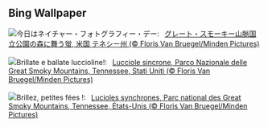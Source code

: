 ## Bing Wallpaper
![](https://www.bing.com/th?id=OHR.SmokyFireflies_JA-JP1430941774_UHD.jpg&w=1000)今日はネイチャー・フォトグラフィー・デー:&nbsp;&ensp;[グレート・スモーキー山脈国立公園の森に舞う蛍, 米国 テネシー州 (© Floris Van Bruegel/Minden Pictures)](https://www.bing.com/th?id=OHR.SmokyFireflies_JA-JP1430941774_UHD.jpg)
<br><br/>
![](https://www.bing.com/th?id=OHR.SmokyFireflies_IT-IT3344018044_UHD.jpg&w=1000)Brillate e ballate luccioline!:&nbsp;&ensp;[Lucciole sincrone, Parco Nazionale delle Great Smoky Mountains, Tennessee, Stati Uniti (© Floris Van Bruegel/Minden Pictures)](https://www.bing.com/th?id=OHR.SmokyFireflies_IT-IT3344018044_UHD.jpg)
<br><br/>
![](https://www.bing.com/th?id=OHR.SmokyFireflies_FR-FR5098161118_UHD.jpg&w=1000)Brillez, petites fées !:&nbsp;&ensp;[Lucioles synchrones, Parc national des Great Smoky Mountains, Tennessee, États-Unis (© Floris Van Bruegel/Minden Pictures)](https://www.bing.com/th?id=OHR.SmokyFireflies_FR-FR5098161118_UHD.jpg)
<br><br/>
